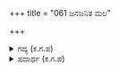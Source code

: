 +++
title = "061 ಜನಜನಿತ ಮಲ"

+++

<details><summary>ಗದ್ಯ (ಕ.ಗ.ಪ) </summary>

61. ರಾಜನೊಬ್ಬನ ದಿನಚರಿಯಲ್ಲಿ ಮೂರು ಸಲ ಮಲ ವಿಸರ್ಜನೆ, ಆರು ಸಲ ಮೂತ್ರ ವಿಸರ್ಜನೆ, ಒಂದು ಸಲ ರತಿ, ಎರಡು ಸಲ ಭೋಜನ, ಒಂದು ಸಲ ನಿದ್ರೆ, ಹದಿನೈದು ತಾಂಬೂಲ ಚರ್ವಣ- ಈ ರೀತಿ ತಪ್ಪದೇ ಆಚರಿಸಿದರೆ ಉತ್ತಮವಾದ ಆರೋಗ್ಯವು ಕಾಣುವುದು.
</details>

<details><summary>ಪದಾರ್ಥ (ಕ.ಗ.ಪ) </summary>

ಸುಯಿಲು-ಒರಗು
</details>
